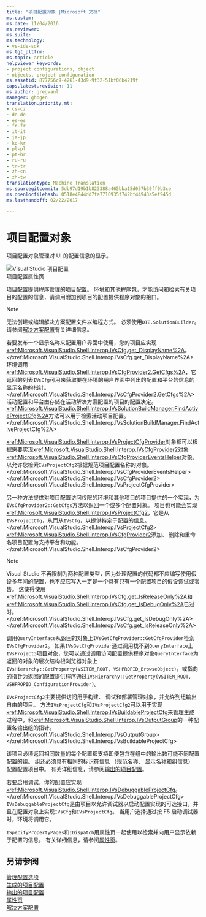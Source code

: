 ```yaml
---
title: "项目配置对象 |Microsoft 文档"
ms.custom: 
ms.date: 11/04/2016
ms.reviewer: 
ms.suite: 
ms.technology:
- vs-ide-sdk
ms.tgt_pltfrm: 
ms.topic: article
helpviewer_keywords:
- project configurations, object
- objects, project configuration
ms.assetid: 877756c9-4261-43d9-9f32-51bf06b4219f
caps.latest.revision: 11
ms.author: gregvanl
manager: ghogen
translation.priority.mt:
- cs-cz
- de-de
- es-es
- fr-fr
- it-it
- ja-jp
- ko-kr
- pl-pl
- pt-br
- ru-ru
- tr-tr
- zh-cn
- zh-tw
translationtype: Machine Translation
ms.sourcegitcommit: 5db97d19b1b823388a465bba15d057b30ff0b3ce
ms.openlocfilehash: 0518e4844dd7fa7710935f742bf44943a5ef945d
ms.lasthandoff: 02/22/2017

---
```

# <a name="project-configuration-object"></a>项目配置对象
项目配置对象管理对 UI 的配置信息的显示。  
  
 ![Visual Studio 项目配置](~/extensibility/internals/media/vsprojectcfg.gif "vsProjectCfg")  
项目配置属性页  
  
 项目配置提供程序管理的项目配置。 环境和其他程序包，才能访问和检索有关项目的配置的信息，请调用附加到项目的配置提供程序对象的接口。  
  
> [!NOTE]
>  无法创建或编辑解决方案配置文件以编程方式。 必须使用`DTE.SolutionBuilder`。 请参阅[解决方案配置](../../extensibility/internals/solution-configuration.md)有关详细信息。  
  
 若要发布一个显示名称来配置用户界面中使用，您的项目应实现<xref:Microsoft.VisualStudio.Shell.Interop.IVsCfg.get_DisplayName%2A>。</xref:Microsoft.VisualStudio.Shell.Interop.IVsCfg.get_DisplayName%2A> 环境调用<xref:Microsoft.VisualStudio.Shell.Interop.IVsCfgProvider2.GetCfgs%2A>，它返回的列表`IVsCfg`可用来获取要在环境的用户界面中列出的配置和平台的信息的显示名称的指针。</xref:Microsoft.VisualStudio.Shell.Interop.IVsCfgProvider2.GetCfgs%2A> 活动配置和平台由存储在活动解决方案配置的项目的配置决定。 <xref:Microsoft.VisualStudio.Shell.Interop.IVsSolutionBuildManager.FindActiveProjectCfg%2A>方法可以用于检索活动项目配置。</xref:Microsoft.VisualStudio.Shell.Interop.IVsSolutionBuildManager.FindActiveProjectCfg%2A>  
  
 <xref:Microsoft.VisualStudio.Shell.Interop.IVsProjectCfgProvider>对象都可以根据需要实现<xref:Microsoft.VisualStudio.Shell.Interop.IVsCfgProvider2>对象<xref:Microsoft.VisualStudio.Shell.Interop.IVsCfgProviderEventsHelper>对象，以允许您检索`IVsProjectCfg2`根据规范项目配置名称的对象。</xref:Microsoft.VisualStudio.Shell.Interop.IVsCfgProviderEventsHelper> </xref:Microsoft.VisualStudio.Shell.Interop.IVsCfgProvider2> </xref:Microsoft.VisualStudio.Shell.Interop.IVsProjectCfgProvider>  
  
 另一种方法提供对项目配置访问权限的环境和其他项目的项目提供的一个实现，为`IVsCfgProvider2::GetCfgs`方法以返回一个或多个配置对象。 项目也可能会实现<xref:Microsoft.VisualStudio.Shell.Interop.IVsProjectCfg2>，它是从`IVsProjectCfg`，从而从`IVsCfg`，以提供特定于配置的信息。</xref:Microsoft.VisualStudio.Shell.Interop.IVsProjectCfg2> <xref:Microsoft.VisualStudio.Shell.Interop.IVsCfgProvider2>添加、 删除和重命名项目配置为支持平台和功能。</xref:Microsoft.VisualStudio.Shell.Interop.IVsCfgProvider2>  
  
> [!NOTE]
>  Visual Studio 不再限制为两种配置类型，因为处理配置的代码都不应编写使用假设多年间的配置，也不应它写入一定是一个具有只有一个配置项目的假设调试或零售。 这使得使用<xref:Microsoft.VisualStudio.Shell.Interop.IVsCfg.get_IsReleaseOnly%2A>和<xref:Microsoft.VisualStudio.Shell.Interop.IVsCfg.get_IsDebugOnly%2A>已过时。</xref:Microsoft.VisualStudio.Shell.Interop.IVsCfg.get_IsDebugOnly%2A> </xref:Microsoft.VisualStudio.Shell.Interop.IVsCfg.get_IsReleaseOnly%2A>  
  
 调用`QueryInterface`从返回的对象上`IVsGetCfgProvider::GetCfgProvider`检索`IVsCfgProvider2`。 如果`IVsGetCfgProvider`通过调用找不到`QueryInterface`上`IVsProject3`项目对象，您可以通过调用访问配置提供程序对象`QueryInterface`为返回的对象的层次结构根浏览器对象上`IVsHierarchy::GetProperty(VSITEM_ROOT, VSHPROPID_BrowseObject)`，或指向的指针为返回的配置提供程序通过`IVsHierarchy::GetProperty(VSITEM_ROOT, VSHPROPID_ConfigurationProvider)`。  
  
 `IVsProjectCfg2`主要提供访问用于构建、 调试和部署管理对象，并允许到组输出自由的项目。 方法`IVsProjectCfg`和`IVsProjectCfg2`可以用于实现<xref:Microsoft.VisualStudio.Shell.Interop.IVsBuildableProjectCfg>来管理生成过程中，和<xref:Microsoft.VisualStudio.Shell.Interop.IVsOutputGroup>的一种配置各输出组的指针。</xref:Microsoft.VisualStudio.Shell.Interop.IVsOutputGroup> </xref:Microsoft.VisualStudio.Shell.Interop.IVsBuildableProjectCfg>  
  
 该项目必须返回相同数量的每个配置都支持即使包含在组中的输出数可能不同配置配置的组。 组还必须具有相同的标识符信息 （规范名称、 显示名称和组信息） 配置配置项目中。 有关详细信息，请参阅[输出的项目配置](../../extensibility/internals/project-configuration-for-output.md)。  
  
 若要启用调试，你的配置应实现<xref:Microsoft.VisualStudio.Shell.Interop.IVsDebuggableProjectCfg>。</xref:Microsoft.VisualStudio.Shell.Interop.IVsDebuggableProjectCfg> `IVsDebuggableProjectCfg`是由项目以允许调试器以启动配置实现的可选接口，并且在配置对象上实现`IVsCfg`和`IVsProjectCfg`。 当用户选择通过按 F5 启动调试器时，环境将调用它。  
  
 `ISpecifyPropertyPages`和`IDispatch`用属性页一起使用以检索并向用户显示依赖于配置的信息。 有关详细信息，请参阅[属性页](../../extensibility/internals/property-pages.md)。  
  
## <a name="see-also"></a>另请参阅  
 [管理配置选项](../../extensibility/internals/managing-configuration-options.md)   
 [生成的项目配置](../../extensibility/internals/project-configuration-for-building.md)   
 [输出的项目配置](../../extensibility/internals/project-configuration-for-output.md)   
 [属性页](../../extensibility/internals/property-pages.md)   
 [解决方案配置](../../extensibility/internals/solution-configuration.md)
